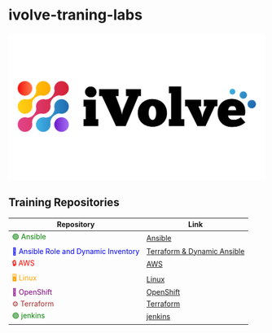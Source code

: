 # ivolve-traning-labs
![alt text](<Linux/Lab2/ivolve.png>)

## Training Repositories

| Repository                                   | Link                                                                                              |
|----------------------------------------------|---------------------------------------------------------------------------------------------------|
| <span style="color: green;">🟢 Ansible</span>                    | [Ansible](https://github.com/jowe2114/IVolve-NTI-OJT/tree/main/Ansible)                              |
| <span style="color: blue;">🔄 Ansible Role and Dynamic Inventory</span>  | [Terraform & Dynamic Ansible](https://github.com/jowe2114/IVolve-NTI-OJT/tree/main/Terraform%20%26%20Dynamic%20Ansible) |
| <span style="color: red;">🔒 AWS</span>                         | [AWS](https://github.com/jowe2114/IVolve-NTI-OJT/tree/main/AWS)                                      |
| <span style="color: orange;">🖥️ Linux</span>                    | [Linux](https://github.com/jowe2114/IVolve-NTI-OJT/tree/main/Linux)                                  |
| <span style="color: purple;">🚀 OpenShift</span>                | [OpenShift](https://github.com/jowe2114/IVolve-NTI-OJT/tree/main/Openshift)                          |
| <span style="color: brown;">⚙️ Terraform</span>                 | [Terraform](https://github.com/jowe2114/IVolve-NTI-OJT/tree/main/Terraform%20%26%20Dynamic%20Ansible)                          |
| <span style="color: green;">🟢 jenkins</span>                    | [jenkins](https://github.com/jowe2114/IVolve-NTI-OJT/tree/main/Jenkins)                              |